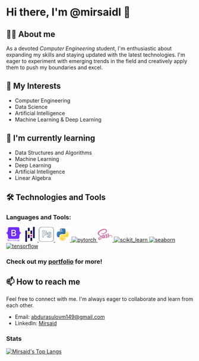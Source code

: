 # Hi there, I'm @mirsaidl 👋

## :man_technologist: About me
As a devoted *Computer Engineering* student, I'm enthusiastic about expanding my skills and staying updated with the latest technologies. I'm eager to experiment with emerging trends in the field and creatively apply them to push my boundaries and excel.

## 👀 My Interests
- Computer Engineering
- Data Science
- Artificial Intelligence
- Machine Learning & Deep Learning

## 🌱 I'm currently learning
- Data Structures and Algorithms
- Machine Learning
- Deep Learning
- Artificial Intelligence
- Linear Algebra

## :hammer_and_wrench: Technologies and Tools
<h3 align="left">Languages and Tools:</h3>
<p align="left"> <a href="https://getbootstrap.com" target="_blank" rel="noreferrer"> <img src="https://raw.githubusercontent.com/devicons/devicon/master/icons/bootstrap/bootstrap-plain-wordmark.svg" alt="bootstrap" width="40" height="40"/></a> <a href="https://pandas.pydata.org/" target="_blank" rel="noreferrer"> <img src="https://raw.githubusercontent.com/devicons/devicon/2ae2a900d2f041da66e950e4d48052658d850630/icons/pandas/pandas-original.svg" alt="pandas" width="40" height="40"/> </a> <a href="https://www.photoshop.com/en" target="_blank" rel="noreferrer"> <img src="https://raw.githubusercontent.com/devicons/devicon/master/icons/photoshop/photoshop-line.svg" alt="photoshop" width="40" height="40"/> </a> <a href="https://www.python.org" target="_blank" rel="noreferrer"> <img src="https://raw.githubusercontent.com/devicons/devicon/master/icons/python/python-original.svg" alt="python" width="40" height="40"/> </a> <a href="https://pytorch.org/" target="_blank" rel="noreferrer"> <img src="https://www.vectorlogo.zone/logos/pytorch/pytorch-icon.svg" alt="pytorch" width="40" height="40"/> </a> <a href="https://sass-lang.com" target="_blank" rel="noreferrer"> <img src="https://raw.githubusercontent.com/devicons/devicon/master/icons/sass/sass-original.svg" alt="sass" width="40" height="40"/> </a> <a href="https://scikit-learn.org/" target="_blank" rel="noreferrer"> <img src="https://upload.wikimedia.org/wikipedia/commons/0/05/Scikit_learn_logo_small.svg" alt="scikit_learn" width="40" height="40"/> </a> <a href="https://seaborn.pydata.org/" target="_blank" rel="noreferrer"> <img src="https://seaborn.pydata.org/_images/logo-mark-lightbg.svg" alt="seaborn" width="40" height="40"/> </a> <a href="https://www.tensorflow.org" target="_blank" rel="noreferrer"> <img src="https://www.vectorlogo.zone/logos/tensorflow/tensorflow-icon.svg" alt="tensorflow" width="40" height="40"/> </a> </p>


### Check out my [portfolio](https://mirsaidl.github.io/) for more!

## 📫 How to reach me
Feel free to connect with me. I'm always eager to collaborate and learn from each other. 

- Email: abdurasulovm149@gmail.com
- LinkedIn: [Mirsaid](www.linkedin.com/in/mirsaid-abdurasulov-83b0242b2)
### Stats
[![Mirsaid's Top Langs](https://github-readme-stats.vercel.app/api/top-langs/?username=mirsaidl&&exclude_repo=DevSearchUz,aiproject,fallprediction,akiyomov.github.io&layout=compact&theme=vue-dark)](https://github.com/anuraghazra/github-readme-stats)


